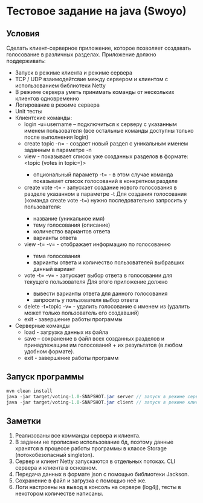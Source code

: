 # Тестовое задание на java (Swoyo)
## Условия
Сделать клиент-серверное приложение, которое позволяет создавать голосование в
различных разделах.
Приложение должно поддерживать:
- Запуск в режиме клиента и режиме сервера
- TCP / UDP взаимодейтсвие между сервером и клиентом с использованием
библиотеки Netty
- В режиме сервера уметь принимать команды от нескольких клиентов
одновременно
- Логирование в режиме сервера
- Unit тесты
- Клиентские команды:
  - login -u=username – подключиться к серверу с указанным именем
  пользователя (все остальные команды доступны только после выполнения
  login)
  - create topic -n=<topic> - создает новый раздел c уникальным именем
  заданным в параметре -n
  - view - показывает список уже созданных разделов в формате: <topic (votes
  in topic=<count>)>
    - опциональный параметр -t=<topic> - в этом случае команда показывает
    список голосований в конкретном разделе
  - create vote -t=<topic> - запускает создание нового голосования в разделе
    указанном в параметре -t
    Для создания голосования (команда create vote -t=<topic>) нужно
    последовательно запросить у пользователя:
    - название (уникальное имя)
    - тему голосования (описание)
    - количество вариантов ответа
    - варианты ответа
  - view -t=<topic> -v=<vote> - отображает информацию по голосованию
    - тема голосования
    - варианты ответа и количество пользователей выбравших данный
    вариант
  - vote -t=<topic> -v=<vote> - запускает выбор ответа в голосовании для
    текущего пользователя
    Для этого приложение должно
    - вывести варианты ответа для данного голосования
    - запросить у пользователя выбор ответа
  - delete -t=topic -v=<vote> - удалить голосование с именем <vote> из <topic>
    (удалить может только пользователь его создавший)
  - exit - завершение работы программы
- Серверные команды
  - load <filename> - загрузка данных из файла
  - save <filename> – сохранение в файл всех созданных разделов и
  принадлежащим им голосований + их результатов (в любом удобном
  формате).
  - exit - завершение работы программ

## Запуск программы
```java
mvn clean install
java -jar target/voting-1.0-SNAPSHOT.jar server // запуск в режиме сервера
java -jar target/voting-1.0-SNAPSHOT.jar client // запуск в режиме клиента
```

## Заметки
1) Реализованы все комманды сервера и клиента.
2) В задании не прописано использование бд, поэтому данные хранятся в процессе работы программы в классе Storage (потокобезопасный singleton).
3) Сервер и клиент Netty запускаются в отдельных потоках. CLI сервера и клиента в основном.
4) Передача данных в формате json с помощью библиотеки Jackson.
5) Сохранение в файл и загрузка с помощью неё же.
6) Логи настроены на вывод в консоль на сервере (log4j), тесты в некотором количестве написаны.